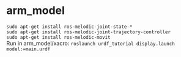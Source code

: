 # arm_model
`sudo apt-get install ros-melodic-joint-state-*`  
`sudo apt-get install ros-melodic-joint-trajectory-controller`  
`sudo apt-get install ros-melodic-movit`  
Run in arm_model/xacro:
`roslaunch urdf_tutorial display.launch model:=main.urdf`  
